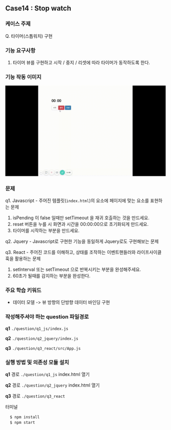 ## Case14 : Stop watch

### 케이스 주제
Q. 타이머(스톱워치) 구현


### 기능 요구사항
1. 타이머 뷰를 구현하고 시작 / 중지 / 리셋에 따라 타이머가 동작하도록 한다.


### 기능 작동 이미지
![timer_example](./timer_example.gif)


### 문제
q1. Javascript - 주어진 템플릿(`index.html`)의 요소에 페이지에 맞는 요소를 표현하는 문제
 1) isPending 이 false 일때만 setTimeout 을 재귀 호출하는 것을 만드세요.
 2) reset 버튼을 누를 시 화면과 시간을 00:00:00으로 초기화되게 만드세요.
 3) 타이머를 시작하는 부분을 만드세요.

q2. Jquery - Javascript로 구현한 기능을 동일하게 Jquery로도 구현해보는 문제

q3. React - 주어진 코드를 이해하고, 상태를 조작하는 이벤트핸들러와 라이프사이클 훅을 활용하는 문제
 1) setInterval 또는 setTimeout 으로 반복시키는 부분을 완성해주세요.
 2) 60초가 될때를 감지하는 부분을 완성한다.


### 주요 학습 키워드
- 데이터 모델 -> 뷰 방향의 단방향 데이터 바인딩 구현


### 작성해주셔야 하는 question 파일경로
**q1**
`./question/q1_js/index.js`

**q2**
`./question/q2_jquery/index.js`

**q3**
`./question/q3_react/src/App.js`


### 실행 방법 및 의존성 모듈 설치
**q1**
경로
`./question/q1_js`
index.html 열기

**q2**
경로
`./question/q2_jquery`
index.html 열기

**q3**
경로
`./question/q3_react`

터미널
```bash
  $ npm install
  $ npm start
```